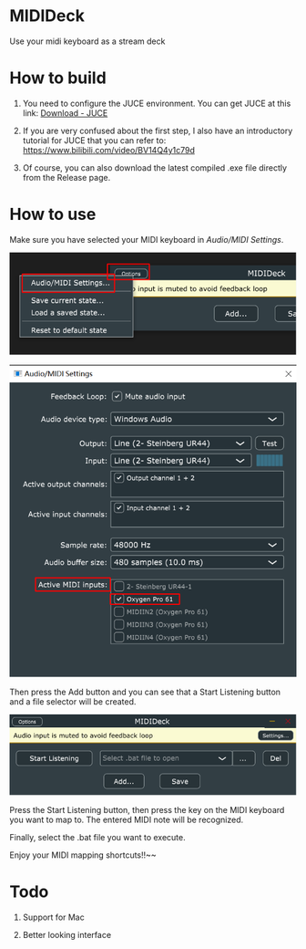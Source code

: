 # MIDIDeck

Use your midi keyboard as a stream deck

# How to build

1. You need to configure the JUCE environment. You can get JUCE at this link: [Download - JUCE](https://juce.com/download/)

2. If you are very confused about the first step, I also have an introductory tutorial for JUCE that you can refer to: https://www.bilibili.com/video/BV14Q4y1c79d

3. Of course, you can also download the latest compiled .exe file directly from the Release page.

# How to use

Make sure you have selected your MIDI keyboard in *Audio/MIDI Settings*.

![](pics/Settings.png)

![](pics/MIDIInputs.png)

Then press the Add button and you can see that a Start Listening button and a file selector will be created.

![](pics/Interface.png)

Press the Start Listening button, then press the key on the MIDI keyboard you want to map to. The entered MIDI note will be recognized.

Finally, select the .bat file you want to execute.

Enjoy your MIDI mapping shortcuts!!~~

# Todo

1. Support for Mac

2. Better looking interface
